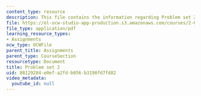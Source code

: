 ```yaml
---
content_type: resource
description: This file contains the information regarding Problem set 2.
file: https://ol-ocw-studio-app-production.s3.amazonaws.com/courses/2-627-fundamentals-of-photovoltaics-fall-2013/88129284e0efa2fdb056b3190fd7fd82_MIT2_627F13_pset2.pdf
file_type: application/pdf
learning_resource_types:
- Assignments
ocw_type: OCWFile
parent_title: Assignments
parent_type: CourseSection
resourcetype: Document
title: Problem set 2
uid: 88129284-e0ef-a2fd-b056-b3190fd7fd82
video_metadata:
  youtube_id: null
---
```

